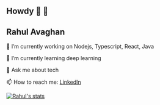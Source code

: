

## Howdy 👋 👋
## Rahul Avaghan

 🔭 I’m currently working on Nodejs, Typescript, React, Java
 
 🌱 I’m currently learning deep learning
 
 💬 Ask me about tech

 📫 How to reach me: [LinkedIn](https://www.linkedin.com/in/rahulavaghan)

[![Rahul's stats](https://github-readme-stats.vercel.app/api?username=rahul-avaghan)](https://www.linkedin.com/in/rahulavaghan)

